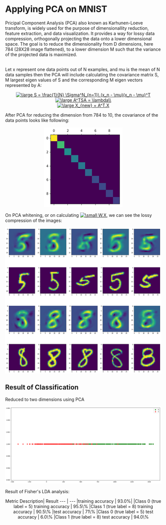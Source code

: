 # Applying PCA on MNIST 

Pricipal Component Analysis (PCA) also known as Karhunen-Loeve transform, is widely used for the purpose of dimensionallity reduction, feature extraction, and data visualization. It provides a way for lossy data compression, orthogonally projecting the data onto a lower dimensional space. The goal is to reduce the dimensionality from D dimensions, here 784 (28X28 image flattened), to a lower dimension M such that the variance of the projected data is maximized.

<br>
Let x represent one data points out of N examples, and mu is the mean of N data samples then the PCA will include calculating the covariance matrix S, M largest eigen values of S and the corresponding M eigen vectors represented by A:

<p align="center">
<a href="https://www.codecogs.com/eqnedit.php?latex=\large&space;S&space;=&space;\frac{1}{N}&space;\Sigma^N_{n=1}\&space;(x_n&space;-&space;\mu)(x_n&space;-&space;\mu)^T\\" target="_blank"><img src="https://latex.codecogs.com/gif.latex?\large&space;S&space;=&space;\frac{1}{N}&space;\Sigma^N_{n=1}\&space;(x_n&space;-&space;\mu)(x_n&space;-&space;\mu)^T\\" title="\large S = \frac{1}{N} \Sigma^N_{n=1}\ (x_n - \mu)(x_n - \mu)^T" /></a> 
  <br>
<a href="https://www.codecogs.com/eqnedit.php?latex=\large&space;A^TSA&space;=&space;\lambda\\" target="_blank"><img src="https://latex.codecogs.com/gif.latex?\large&space;A^TSA&space;=&space;\lambda\\" title="\large A^TSA = \lambda\\" /></a>
  <br>
<a href="https://www.codecogs.com/eqnedit.php?latex=\large&space;X_{new}&space;=&space;A^T.X" target="_blank"><img src="https://latex.codecogs.com/gif.latex?\large&space;X_{new}&space;=&space;A^T.X" title="\large X_{new} = A^T.X" /></a> 
</p>

After PCA for reducing the dimension from 784 to 10, the covariance of the data points looks like following:
<p align="center">
  <img src="https://raw.githubusercontent.com/tanishkasingh9/pca_mnist/master/PCAcovar.png">
</p>

On PCA whitening, or on calculating <a href="https://www.codecogs.com/eqnedit.php?latex=\small&space;W.X" target="_blank"><img src="https://latex.codecogs.com/gif.latex?\small&space;W.X" title="\small W.X" /></a>, we can see the lossy compression of the images:

<p align="center">
  <img src="https://raw.githubusercontent.com/tanishkasingh9/pca_mnist/master/b4.png">
</p>

## Result of Classification 
Reduced to two dimensions using PCA 
<p align="center">
  <img src="https://raw.githubusercontent.com/tanishkasingh9/pca_mnist/master/2d.png">
</p>

Result of Fisher's LDA analysis:
<p align="center">
Metric Description| Result
--- | --- 
|training accuracy  |  93.0%|
|Class 0 (true label = 5) training accuracy |  95.5\%
|Class 1 (true label = 8) training accuracy |  90.5\%
|test accuracy  | 71\%
|Class 0 (true label = 5) test accuracy  |  6.0\%
|Class 1 (true label = 8) test accuracy  |  94.0\%

</p>





